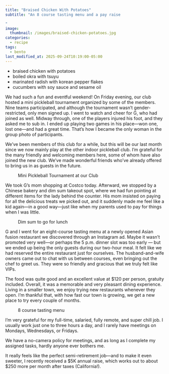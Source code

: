```yaml
---
title: "Braised Chicken With Potatoes"
subtitle: "An 8 course tasting menu and a pay raise

"
image: 
  thumbnail: /images/braised-chicken-potatoes.jpg
categories:
  - recipe
tags:
  - bento
last_modified_at: 2025-09-24T10:19:00-05:00
---
```


* braised chicken with potatoes
* boiled okra with tsuyu
* marinated radish with korean pepper flakes
* cucumbers with soy sauce and sesame oil

We had such a fun and eventful weekend! On Friday evening, our club hosted a mini pickleball tournament organized by some of the members. Nine teams participated, and although the tournament wasn’t gender-restricted, only men signed up. I went to watch and cheer for G, who had joined as well. Midway through, one of the players injured his foot, and they asked me to sub in. I ended up playing two games in his place—won one, lost one—and had a great time. That’s how I became the only woman in the group photo of participants.

We’ve been members of this club for a while, but this will be our last month since we now mainly play at the other indoor pickleball club. I’m grateful for the many friendly and welcoming members here, some of whom have also joined the new club. We’ve made wonderful friends who’ve already offered to bring us in as guests in the future.

<figure>
  <a href="#"><img src="{{ '/images/pickleball-tournament.jpg' | absolute_url }}" alt=""></a>
  <figcaption>Mini Pickleball Tournament at our Club</figcaption>
</figure> 

We took G’s mom shopping at Costco today. Afterward, we stopped by a Chinese bakery and dim sum takeout spot, where we had fun pointing at different items for the lady behind the counter. His mom insisted on paying for all the delicious treats we picked out, and it suddenly made me feel like a kid again—in a good way—just like when my parents used to pay for things when I was little.
<figure>
  <a href="#"><img src="{{ '/images/dim-sum-togo.jpg' | absolute_url }}" alt=""></a>
  <figcaption>Dim sum to go for lunch</figcaption>
</figure> 

G and I went for an eight-course tasting menu at a newly opened Asian fusion restaurant we discovered through an Instagram ad. Maybe it wasn’t promoted very well—or perhaps the 5 p.m. dinner slot was too early — but we ended up being the only guests during our two-hour meal. It felt like we had reserved the entire restaurant just for ourselves. The husband-and-wife owners came out to chat with us between courses, even bringing out the chef to greet us. They were so friendly and gracious that we truly felt like VIPs.

The food was quite good and an excellent value at $120 per person, gratuity included. Overall, it was a memorable and very pleasant dining experience. Living in a smaller town, we enjoy trying new restaurants whenever they open. I’m thankful that, with how fast our town is growing, we get a new place to try every couple of months.

<figure>
  <a href="#"><img src="{{ '/images/tasting-menu.jpg' | absolute_url }}" alt=""></a>
  <figcaption>8 course tasting menu</figcaption>
</figure> 

I’m very grateful for my full-time, salaried, fully remote, and super chill job. I usually work just one to three hours a day, and I rarely have meetings on Mondays, Wednesdays, or Fridays.

We have a no-camera policy for meetings, and as long as I complete my assigned tasks, hardly anyone ever bothers me.

It really feels like the perfect semi-retirement job—and to make it even sweeter, I recently received a $5K annual raise, which works out to about $250 more per month after taxes (California!).